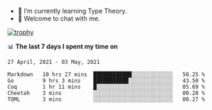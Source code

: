 <!--
### Hi there 👋

- 🤔 I was learning formal verification with Coq formally, but want to **build things** now.
- 😬 I am broadly interested in **computer systems** and **programming languages** (just a beginner 🥺).
- 🤩 (I hope I can) code for fun!

<img src="https://github-readme-stats.vercel.app/api?username=xxchan&show_icons=true&icon_color=0366d6&text_color=24292e&bg_color=ffffff&hide_title=true" />

---
-->


- 🌱 I’m currently learning Type Theory.
- 💬 Welcome to chat with me.


[![trophy](https://github-profile-trophy.vercel.app/?username=xxchan&theme=flat)](https://github.com/xxchan)


📊 **The last 7 days I spent my time on** 

<!--START_SECTION:waka-->
```text
27 April, 2021 - 03 May, 2021

Markdown   10 hrs 27 mins  ████████████░░░░░░░░░░░░░   50.25 % 
Go         9 hrs 3 mins    ███████████░░░░░░░░░░░░░░   43.50 % 
Coq        1 hr 11 mins    █░░░░░░░░░░░░░░░░░░░░░░░░   05.69 % 
Cheetah    3 mins          ░░░░░░░░░░░░░░░░░░░░░░░░░   00.28 % 
TOML       3 mins          ░░░░░░░░░░░░░░░░░░░░░░░░░   00.27 %
```
<!--END_SECTION:waka-->

<!--
**xxchan/xxchan** is a ✨ _special_ ✨ repository because its `README.md` (this file) appears on your GitHub profile.

Here are some ideas to get you started:

- 🔭 I’m currently working on ...
- 🌱 I’m currently learning ...
- 👯 I’m looking to collaborate on ...
- 🤔 I’m looking for help with ...
- 💬 Ask me about ...
- 📫 How to reach me: ...
- 😄 Pronouns: ...
- ⚡ Fun fact: ...
-->
